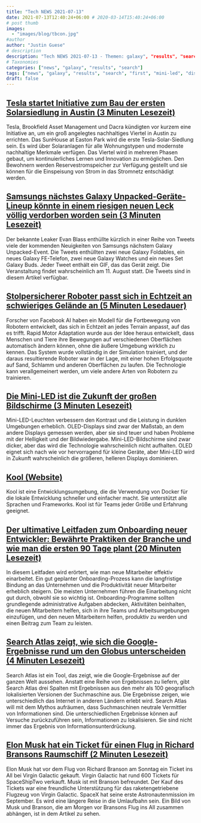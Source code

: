 ```yaml
---
title: "Tech NEWS 2021-07-13"
date: 2021-07-13T12:40:24+06:00 # 2020-03-14T15:40:24+06:00
# post thumb
images:
  - "images/blog/tbcon.jpg"
#author
author: "Justin Guese"
# description
description: "Tech NEWS 2021-07-13 - Themen: galaxy", "results", "search"
# Taxonomies
categories: ["news", "galaxy", "results", "search"]
tags: ["news", "galaxy", "results", "search", "first", "mini-led", "displays"]
draft: false
---
```


## [Tesla startet Initiative zum Bau der ersten Solarsiedlung in Austin (3 Minuten Lesezeit)](https://www.fox7austin.com/news/tesla-launches-initiative-to-build-first-solar-neighborhood-in-austin)

 Tesla, Brookfield Asset Management und Dacra kündigten vor kurzem eine Initiative an, um ein groß angelegtes nachhaltiges Viertel in Austin zu errichten. Das SunHouse at Easton Park wird die erste Tesla-Solar-Siedlung sein. Es wird über Solaranlagen für alle Wohnungstypen und modernste nachhaltige Merkmale verfügen. Das Viertel wird in mehreren Phasen gebaut, um kontinuierliches Lernen und Innovation zu ermöglichen. Den Bewohnern werden Reservestromspeicher zur Verfügung gestellt und sie können für die Einspeisung von Strom in das Stromnetz entschädigt werden.

## [Samsungs nächstes Galaxy Unpacked-Geräte-Lineup könnte in einem riesigen neuen Leck völlig verdorben worden sein (3 Minuten Lesezeit)](https://www.theverge.com/2021/7/11/22572858/samsung-galaxy-unpacked-2021-leak-evan-blass-galaxy-z-fold-flip-3-s21-fe-watch-4-buds-2-date)

 Der bekannte Leaker Evan Blass enthüllte kürzlich in einer Reihe von Tweets viele der kommenden Neuigkeiten von Samsungs nächstem Galaxy Unpacked-Event. Die Tweets enthüllten zwei neue Galaxy Foldables, ein neues Galaxy FE-Telefon, zwei neue Galaxy Watches und ein neues Set Galaxy Buds. Jeder Tweet enthält ein GIF, das das Gerät zeigt. Die Veranstaltung findet wahrscheinlich am 11. August statt. Die Tweets sind in diesem Artikel verfügbar.

## [Stolpersicherer Roboter passt sich in Echtzeit an schwieriges Gelände an (5 Minuten Lesedauer)](https://techcrunch.com/2021/07/09/stumble-proof-robot-adapts-to-challenging-terrain-in-real-time/)

 Forscher von Facebook AI haben ein Modell für die Fortbewegung von Robotern entwickelt, das sich in Echtzeit an jedes Terrain anpasst, auf das es trifft. Rapid Motor Adaptation wurde aus der Idee heraus entwickelt, dass Menschen und Tiere ihre Bewegungen auf verschiedenen Oberflächen automatisch ändern können, ohne die äußere Umgebung wirklich zu kennen. Das System wurde vollständig in der Simulation trainiert, und der daraus resultierende Roboter war in der Lage, mit einer hohen Erfolgsquote auf Sand, Schlamm und anderen Oberflächen zu laufen. Die Technologie kann verallgemeinert werden, um viele andere Arten von Robotern zu trainieren.

## [Die Mini-LED ist die Zukunft der großen Bildschirme (3 Minuten Lesezeit)](https://spectrum.ieee.org/consumer-electronics/audiovideo/the-miniled-is-the-future-of-big-displays)

 Mini-LED-Leuchten verbessern den Kontrast und die Leistung in dunklen Umgebungen erheblich. OLED-Displays sind zwar der Maßstab, an dem andere Displays gemessen werden, aber sie sind teuer und haben Probleme mit der Helligkeit und der Bildwiedergabe. Mini-LED-Bildschirme sind zwar dicker, aber das wird die Technologie wahrscheinlich nicht aufhalten. OLED eignet sich nach wie vor hervorragend für kleine Geräte, aber Mini-LED wird in Zukunft wahrscheinlich die größeren, helleren Displays dominieren.

## [Kool (Website)](https://kool.dev/)

 Kool ist eine Entwicklungsumgebung, die die Verwendung von Docker für die lokale Entwicklung schneller und einfacher macht. Sie unterstützt alle Sprachen und Frameworks. Kool ist für Teams jeder Größe und Erfahrung geeignet.

## [Der ultimative Leitfaden zum Onboarding neuer Entwickler: Bewährte Praktiken der Branche und wie man die ersten 90 Tage plant (20 Minuten Lesezeit)](https://codesubmit.io/blog/guide-to-onboarding-developers/)

 In diesem Leitfaden wird erörtert, wie man neue Mitarbeiter effektiv einarbeitet. Ein gut geplanter Onboarding-Prozess kann die langfristige Bindung an das Unternehmen und die Produktivität neuer Mitarbeiter erheblich steigern. Die meisten Unternehmen führen die Einarbeitung nicht gut durch, obwohl sie so wichtig ist. Onboarding-Programme sollten grundlegende administrative Aufgaben abdecken, Aktivitäten beinhalten, die neuen Mitarbeitern helfen, sich in ihre Teams und Arbeitsumgebungen einzufügen, und den neuen Mitarbeitern helfen, produktiv zu werden und einen Beitrag zum Team zu leisten.

## [Search Atlas zeigt, wie sich die Google-Ergebnisse rund um den Globus unterscheiden (4 Minuten Lesezeit)](https://gizmodo.com/search-atlas-shows-how-google-results-differ-around-the-1847274797)

 Search Atlas ist ein Tool, das zeigt, wie die Google-Ergebnisse auf der ganzen Welt aussehen. Anstatt eine Reihe von Ergebnissen zu liefern, gibt Search Atlas drei Spalten mit Ergebnissen aus den mehr als 100 geografisch lokalisierten Versionen der Suchmaschine aus. Die Ergebnisse zeigen, wie unterschiedlich das Internet in anderen Ländern erlebt wird. Search Atlas will mit dem Mythos aufräumen, dass Suchmaschinen neutrale Vermittler von Informationen sind. Die unterschiedlichen Ergebnisse können auf Versuche zurückzuführen sein, Informationen zu lokalisieren. Sie sind nicht immer das Ergebnis von Informationsunterdrückung.

## [Elon Musk hat ein Ticket für einen Flug in Richard Bransons Raumschiff (2 Minuten Lesezeit)](https://www.theverge.com/2021/7/12/22573850/elon-musk-richard-branson-spaceplane-virgin-galactic)

 Elon Musk hat vor dem Flug von Richard Branson am Sonntag ein Ticket ins All bei Virgin Galactic gekauft. Virgin Galactic hat rund 600 Tickets für SpaceShipTwo verkauft. Musk ist mit Branson befreundet. Der Kauf des Tickets war eine freundliche Unterstützung für das raketengetriebene Flugzeug von Virgin Galactic. SpaceX hat seine erste Astronautenmission im September. Es wird eine längere Reise in die Umlaufbahn sein. Ein Bild von Musk und Branson, die am Morgen vor Bransons Flug ins All zusammen abhängen, ist in dem Artikel zu sehen.

